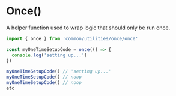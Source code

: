 # Once()

A helper function used to wrap logic that should only be run once.

```js
import { once } from 'common/utilities/once/once'

const myOneTimeSetupCode = once(() => {
  console.log('setting up...')
})

myOneTimeSetupCode() // 'setting up...'
myOneTimeSetupCode() // noop
myOneTimeSetupCode() // noop
etc
```
